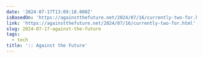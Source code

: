 ```yaml
---
date: '2024-07-17T13:09:18.000Z'
isBasedOn: 'https://againstthefuture.net/2024/07/16/currently-two-for.html'
link: 'https://againstthefuture.net/2024/07/16/currently-two-for.html'
slug: 2024-07-17-against-the-future
tags:
  - tech
title: ':: Against the Future'
---
```

 
